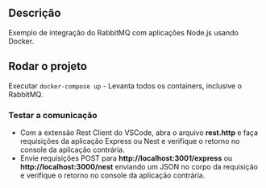 ## Descrição

Exemplo de integração do RabbitMQ com aplicações Node.js usando Docker.

## Rodar o projeto

Executar ```docker-compose up``` - Levanta todos os containers, inclusive o RabbitMQ.

### Testar a comunicação

* Com a extensão Rest Client do VSCode, abra o arquivo **rest.http** e faça requisições da aplicação Express ou Nest e verifique o retorno no console da aplicação contrária.
* Envie requisições POST para **http://localhost:3001/express** ou **http://localhost:3000/nest** enviando um JSON no corpo da requisição e verifique o retorno no console da aplicação contrária.

